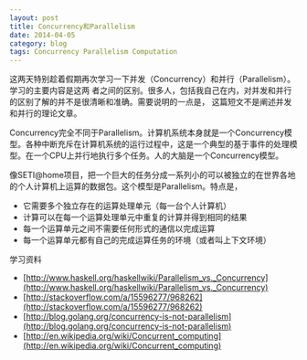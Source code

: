 ```yaml
---
layout: post
title: Concurrency和Parallelism
date: 2014-04-05
category: blog
tags: Concurrency Parallelism Computation
---
```


这两天特别趁着假期再次学习一下并发（Concurrency）和并行（Parallelism）。学习的主要内容是这两
者之间的区别。很多人，包括我自己在内，对并发和并行的区别了解的并不是很清晰和准确。需要说明的一点是，
这篇短文不是阐述并发和并行的理论文章。

Concurrency完全不同于Parallelism。计算机系统本身就是一个Concurrency模型。各种中断充斥在计算机系统的运行过程中，这是一个典型的基于事件的处理模型。在一个CPU上并行地执行多个任务。人的大脑是一个Concurrency模型。

像SETI@home项目，把一个巨大的任务分成一系列小的可以被独立的在世界各地的个人计算机上运算的数据包。这个模型是Parallelism。特点是，

- 它需要多个独立存在的运算处理单元（每一台个人计算机）
- 计算可以在每一个运算处理单元中重复的计算并得到相同的结果
- 每一个运算单元之间不需要任何形式的通信以完成运算
- 每一个运算单元都有自己的完成运算任务的环境（或者叫上下文环境）

学习资料

- [http://www.haskell.org/haskellwiki/Parallelism_vs._Concurrency](http://www.haskell.org/haskellwiki/Parallelism_vs._Concurrency)
- [http://stackoverflow.com/a/15596277/968262](http://stackoverflow.com/a/15596277/968262)
- [http://blog.golang.org/concurrency-is-not-parallelism](http://blog.golang.org/concurrency-is-not-parallelism)
- [http://en.wikipedia.org/wiki/Concurrent_computing](http://en.wikipedia.org/wiki/Concurrent_computing)